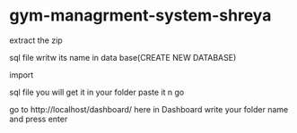 # gym-managrment-system-shreya



extract the zip





sql file  writw its name in data base(CREATE NEW DATABASE)




import


sql file you will get it in your folder
 paste it n go
 
 
   
go to http://localhost/dashboard/ here in Dashboard write your folder name and press enter
